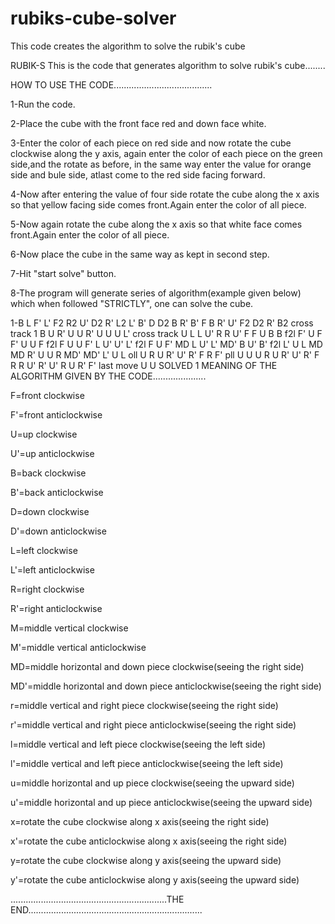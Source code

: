 # rubiks-cube-solver
This code creates the algorithm to solve the rubik's cube


RUBIK-S
This is the code that generates algorithm to solve rubik's cube........

HOW TO USE THE CODE.......................................

1-Run the code.

2-Place the cube with the front face red and down face white.

3-Enter the color of each piece on red side and now rotate the cube clockwise along the y axis, again enter the color of each piece on the green side,and the rotate as before, in the same way enter the value for orange side and bule side, atlast come to the red side facing forward.

4-Now after entering the value of four side rotate the cube along the x axis so that yellow facing side comes front.Again enter the color of all piece.

5-Now again rotate the cube along the x axis so that white face comes front.Again enter the color of all piece.

6-Now place the cube in the same way as kept in second step.

7-Hit "start solve" button.

8-The program will generate series of algorithm(example given below) which when followed "STRICTLY", one can solve the cube.

  1-B L F' L' F2 R2 U' D2 R' L2 L' B' D D2 B R' B' F B R' U' F2 D2 R' B2 
  cross track 1     B U R' U U R' U U U L'
  cross track     U L L U' R R U' F F U B B
  f2l       F' U F F' U U F
  f2l       F U U F' L U' U' L'
  f2l       F U F' MD L U' L' MD' B U' B'
  f2l       L' U L MD MD R' U U R MD' MD' L' U L
  oll       U R U R' U' R' F R F'
  pll        U U U R U R' U' R' F R R U' R' U' R U R' F'
  last move       U U
        SOLVED
  1
MEANING OF THE ALGORITHM GIVEN BY THE CODE.....................

F=front clockwise

F'=front anticlockwise

U=up clockwise

U'=up anticlockwise

B=back clockwise

B'=back anticlockwise

D=down clockwise

D'=down anticlockwise

L=left clockwise

L'=left anticlockwise

R=right clockwise

R'=right anticlockwise

M=middle vertical clockwise

M'=middle vertical anticlockwise

MD=middle horizontal and down piece clockwise(seeing the right side)

MD'=middle horizontal and down piece anticlockwise(seeing the right side)

r=middle vertical and right piece clockwise(seeing the right side)

r'=middle vertical and right piece anticlockwise(seeing the right side)

l=middle vertical and left piece clockwise(seeing the left side)

l'=middle vertical and left piece anticlockwise(seeing the left side)

u=middle horizontal and up piece clockwise(seeing the upward side)

u'=middle horizontal and up piece anticlockwise(seeing the upward side)

x=rotate the cube clockwise along x axis(seeing the right side)

x'=rotate the cube anticlockwise along x axis(seeing the right side)

y=rotate the cube clockwise along y axis(seeing the upward side)

y'=rotate the cube anticlockwise along y axis(seeing the upward side)

..............................................................THE END.....................................................................
